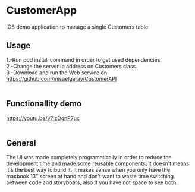 # CustomerApp
iOS demo application to manage a single Customers table

## Usage

1.-Run pod install command in order to get used dependencies.<br/>
2.-Change the server ip address on Customers class.<br/>
3.-Download and run the Web service on https://github.com/misaelgaray/CustomerAPI<br/><br/>

## Functionallity demo
https://youtu.be/v7izDgnP7uc
<br/><br/>
## General
The UI was made completely programatically in order to reduce the development time and made some reusable components, it doesn't means it's the best way to build it. It makes sense when you only have the macbook 13" screen at hand and don't want to waste time switching between code and storyboars, also if you have not space to see both. 
